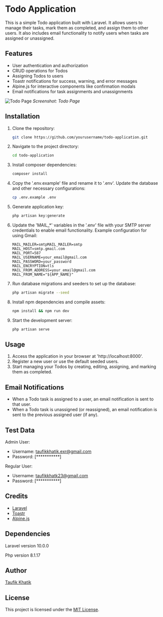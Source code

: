 # Todo Application

This is a simple Todo application built with Laravel. It allows users to manage their tasks, mark them as completed, and assign them to other users. It also includes email functionality to notify users when tasks are assigned or unassigned.


## Features

- User authentication and authorization
- CRUD operations for Todos
- Assigning Todos to users
- Toastr notifications for success, warning, and error messages
- Alpine.js for interactive components like confirmation modals
- Email notifications for task assignments and unassignments

![Todo Page](https://github.com/taufik-khatik/todo-application/tree/main/public/images/my-todos-list-screenshot.png)
*Screenshot: Todo Page*

## Installation

1. Clone the repository:
   ```bash
   git clone https://github.com/yourusername/todo-application.git
   ```

2. Navigate to the project directory:
   ```bash
   cd todo-application
   ```

3. Install composer dependencies:
   ```bash
   composer install
   ```  

4. Copy the '.env.example' file and rename it to '.env'. Update the database and other necessary configurations:
   ```bash
   cp .env.example .env
   ```

5. Generate application key:
   ```bash
   php artisan key:generate
   ```

6. Update the 'MAIL_*' variables in the '.env' file with your SMTP server credentials to enable email functionality. Example configuration for using Gmail:
   ```dotenv
   MAIL_MAILER=smtpMAIL_MAILER=smtp
   MAIL_HOST=smtp.gmail.com
   MAIL_PORT=587
   MAIL_USERNAME=your_email@gmail.com
   MAIL_PASSWORD=your_password
   MAIL_ENCRYPTION=tls
   MAIL_FROM_ADDRESS=your_email@gmail.com
   MAIL_FROM_NAME="${APP_NAME}"
   ```

7. Run database migrations and seeders to set up the database:
   ```bash
   php artisan migrate --seed
   ```

8. Install npm dependencies and compile assets:
   ```bash
   npm install && npm run dev
   ```

9. Start the development server:
   ```bash
   php artisan serve
   ```


## Usage

1. Access the application in your browser at 'http://localhost:8000'.
2. Register a new user or use the default seeded users.
3. Start managing your Todos by creating, editing, assigning, and marking them as completed.


## Email Notifications

- When a Todo task is assigned to a user, an email notification is sent to that user.
- When a Todo task is unassigned (or reassigned), an email notification is sent to the previous assigned user (if any).


## Test Data

Admin User:
- Username: taufikkhatik.exr@gmail.com
- Password: [***********]

Regular User:
- Username: taufikkhatk23@gmail.com
- Password: [***********]


## Credits

- [Laravel](https://laravel.com/)
- [Toastr]()
- [Alpine.js](https://alpinejs.dev/)


## Dependencies 

Laravel version 10.0.0

Php version 8.1.17


## Author
[Taufik Khatik](https://github.com/taufik-khatik)


## License
This project is licensed under the [MIT License]().
